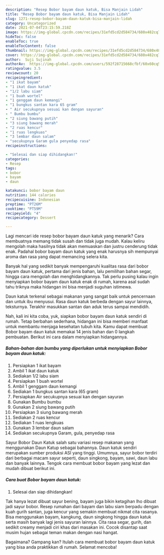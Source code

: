 ```yaml
---
description: "Resep Bobor bayam daun katuk, Bisa Manjain Lidah"
title: "Resep Bobor bayam daun katuk, Bisa Manjain Lidah"
slug: 1271-resep-bobor-bayam-daun-katuk-bisa-manjain-lidah
category: Uncategorized
date: 2021-07-04T23:15:59.218Z
image: https://img-global.cpcdn.com/recipes/31efd5cd2d584734/680x482cq70/bobor-bayam-daun-katuk-foto-resep-utama.jpg
hideToc: false
enableToc: true
enableTocContent: false
thumbnail: https://img-global.cpcdn.com/recipes/31efd5cd2d584734/680x482cq70/bobor-bayam-daun-katuk-foto-resep-utama.jpg
cover: https://img-global.cpcdn.com/recipes/31efd5cd2d584734/680x482cq70/bobor-bayam-daun-katuk-foto-resep-utama.jpg
author:  Suji Sujinah
authorAv:  https://img-global.cpcdn.com/users/592f28715668cfbf/60x60cq50/avatar.jpg
ratingvalue: 3.5
reviewcount: 20
recipeingredient:
- "1 ikat bayam"
- "1 ikat daun katuk"
- "1/2 labu siam"
- "1 buah wortel"
- "1 genggam daun kemangi"
- "1 bungkus santan kara 65 gram"
- " Air secukupnya sesuai kan dengan sayuran"
- " Bumbu bumbu"
- "2 siung bawang putih"
- "3 siung bawang merah"
- "2 ruas kencur"
- "1 ruas lengkuas"
- "3 lembar daun salam"
- "secukupnya Garam gula penyedap rasa"
recipeinstructions:

- "Selesai dan siap dihidangkan!"
categories:
- Resep
tags:
- bobor
- bayam
- daun

katakunci: bobor bayam daun 
nutrition: 144 calories
recipecuisine: Indonesian
preptime: "PT26M"
cooktime: "PT59M"
recipeyield: "4"
recipecategory: Dessert

---
```



Lagi mencari ide resep bobor bayam daun katuk yang menarik? Cara membuatnya memang tidak susah dan tidak juga mudah. Kalau keliru mengolah maka hasilnya tidak akan memuaskan dan justru cenderung tidak enak. Padahal bobor bayam daun katuk yang enak harusnya sih mempunyai aroma dan rasa yang dapat memancing selera kita.


Banyak hal yang sedikit banyak mempengaruhi kualitas rasa dari bobor bayam daun katuk, pertama dari jenis bahan, lalu pemilihan bahan segar, hingga cara mengolah dan menghidangkannya. Tak perlu pusing kalau ingin menyiapkan bobor bayam daun katuk enak di rumah, karena asal sudah tahu triknya maka hidangan ini bisa menjadi suguhan istimewa.

Daun katuk terkenal sebagai makanan yang sangat baik untuk pencernaan dan untuk ibu menyusui. Rasa daun katuk berbeda dengan sayur lainnya, teksturnya. Terakhir masukkan santan dan aduk terus sampai mendidih.


Nah, kali ini kita coba, yuk, siapkan bobor bayam daun katuk sendiri di rumah. Tetap berbahan sederhana, hidangan ini bisa memberi manfaat untuk membantu menjaga kesehatan tubuh kita. Kamu dapat membuat Bobor bayam daun katuk memakai 14 jenis bahan dan 0 langkah pembuatan. Berikut ini cara dalam menyiapkan hidangannya.

<!--inarticleads1-->

##### Bahan-bahan dan bumbu yang diperlukan untuk menyiapkan Bobor bayam daun katuk:

1. Persiapkan 1 ikat bayam
1. Ambil 1 ikat daun katuk
1. Sediakan 1/2 labu siam
1. Persiapkan 1 buah wortel
1. Ambil 1 genggam daun kemangi
1. Sediakan 1 bungkus santan kara (65 gram)
1. Persiapkan  Air secukupnya sesuai kan dengan sayuran
1. Gunakan  Bumbu bumbu
1. Gunakan 2 siung bawang putih
1. Persiapkan 3 siung bawang merah
1. Sediakan 2 ruas kencur
1. Sediakan 1 ruas lengkuas
1. Gunakan 3 lembar daun salam
1. Sediakan secukupnya Garam, gula, penyedap rasa


Sayur Bobor Daun Katuk salah satu variasi resep makanan yang menggunakan Daun Katup sebagai bahannya. Daun katuk sendiri merupakan sumber produksi ASI yang tinggi. Umumnya, sayur bobor terdiri dari berbagai macam sayur seperti, daun singkong, bayam, sawi, daun labu dan banyak lainnya. Tengok cara membuat bobor bayam yang lezat dan mudah dibuat berikut ini. 

<!--inarticleads2-->

##### Cara buat Bobor bayam daun katuk:


1. Selesai dan siap dihidangkan!

Tak hanya lezat dibuat sayur bening, bayam juga bikin ketagihan lho dibuat jadi sayur bobor. Resep rumahan dari bayam dan labu siam berpadu dengan kuah gurih santan, juga kencur yang semakin membuat nikmat cita rasanya. Bisa menggunakan bayam, kangkung, daun singkong hingga daun katuk serta masih banyak lagi jenis sayuran lainnya. Cita rasa segar, gurih, dan sedikit creamy menjadi ciri khas dari masakan ini. Cocok disantap saat musim hujan sebagai teman makan dengan nasi hangat. 

Bagaimana? Gampang kan? Itulah cara membuat bobor bayam daun katuk yang bisa anda praktikkan di rumah. Selamat mencoba!
